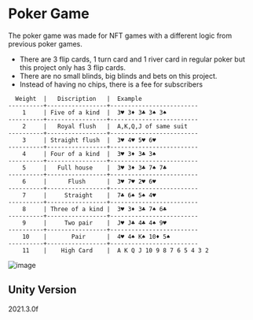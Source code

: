 # Poker Game

The poker game was made for NFT games with a different logic from previous poker games.

-	There are 3 flip cards, 1 turn card and 1 river card in regular poker but this project only has 3 flip cards.
-	There are no small blinds, big blinds and bets on this project. 
-	Instead of having no chips, there is a fee for subscribers

```
  Weight  |   Discription   |  Example
----------+-----------------+-------------------------
    1     | Five of a kind  |  3♥ 3♦ 3♣ 3♠ 3♠
----------+-----------------+-------------------------
    2     |   Royal flush   |  A,K,Q,J of same suit
----------+-----------------+-------------------------
    3     | Straight flush  |  3♥ 4♥ 5♥ 6♥
----------+-----------------+-------------------------
    4     | Four of a kind  |  3♥ 3♦ 3♣ 3♠
----------+-----------------+-------------------------
    5     |   Full house    |  3♥ 3♦ 3♣ 7♠ 7♣
----------+-----------------+-------------------------
    6     |      Flush      |  3♥ 7♥ 2♥ 6♥
----------+-----------------+-------------------------
    7     |     Straight    |  7♣ 6♠ 5♠ 4♥
----------+-----------------+-------------------------
    8     | Three of a kind |  3♥ 3♦ 3♣ 7♠ 6♣
----------+-----------------+-------------------------
    9     |     Two pair    |  J♥ J♣ 4♣ 4♠ 9♥
----------+-----------------+-------------------------
    10    |       Pair      |  4♥ 4♠ K♠ 10♦ 5♠
----------+-----------------+-------------------------
    11    |    High Card    |  A K Q J 10 9 8 7 6 5 4 3 2
```

![image](https://user-images.githubusercontent.com/9028177/208679289-e1ea55df-541b-41c7-901a-d535bdeef318.png)



## Unity Version
2021.3.0f 
